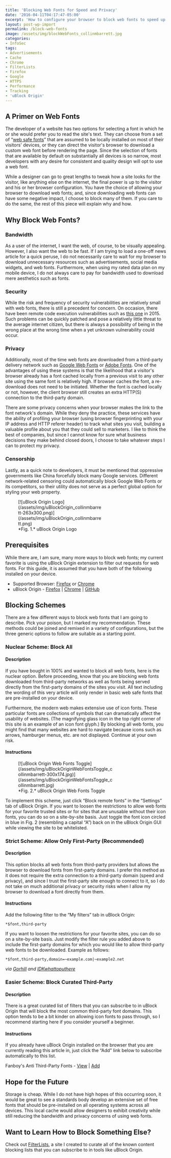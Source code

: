 ```yaml
---
title: 'Blocking Web Fonts for Speed and Privacy'
date: '2016-04-11T04:17:47-05:00'
excerpt: 'How to configure your browser to block web fonts to speed up your web browsing and protect your privacy.'
layout: post-wp-import
permalink: /block-web-fonts
image: /assets/img/blockWebFonts_collinmbarrett.jpg
categories:
- InfoSec
tags:
- Advertisements
- Cache
- Chrome
- FilterLists
- Firefox
- Google
- HTTPS
- Performance
- Tracking
- 'uBlock Origin'
---
```


## A Primer on Web Fonts

The developer of a website has two options for selecting a font in which he or she would prefer you to read the site's
text. They can choose from a set of “[web safe fonts](https://www.cssfontstack.com/ "CSS Font Stack")” that are assumed
to be locally installed on most of their visitors' devices, or they can direct the visitor's browser to download a
custom web font before rendering the page. Since the selection of fonts that are available by default on substantially
all devices is so narrow, most developers with any desire for consistent and quality design will opt to use a web font.

While a designer can go to great lengths to tweak how a site looks for the visitor, like anything else on the internet,
the final power is up to the visitor and his or her browser configuration. You have the choice of allowing your browser
to download web fonts; and, since downloading web fonts can have some negative impact, I choose to block many of them.
If you care to do the same, the rest of this piece will explain why and how.

## Why Block Web Fonts?

### Bandwidth

As a user of the internet, I want the web, of course, to be visually appealing. However, I also want the web to be fast.
If I am trying to load a one-off news article for a quick peruse, I do not necessarily care to wait for my browser to
download unnecessary resources such as advertisements, social media widgets, and web fonts.
Furthermore, when using my rated data plan on my mobile device, I do not always care to pay for bandwidth used to
download mere aesthetics such as fonts.

### Security

While the risk and frequency of security vulnerabilities are relatively small with web fonts, there is still a precedent
for concern. On occasion, there have been remote code execution vulnerabilities such as [this
one](https://docs.microsoft.com/en-us/security-updates/SecurityBulletins/2015/ms15-044 "Vulnerabilities in Microsoft
Font Drivers Could Allow Remote Code Execution") in 2015. Such problems can be quickly patched and pose a relatively
little threat to the average internet citizen, but there is always a possibility of being in the wrong place at the
wrong time when a yet unknown vulnerability could occur.

### Privacy

Additionally, most of the time web fonts are downloaded from a third-party delivery network such as [Google Web
Fonts](https://fonts.google.com/) or [Adobe Fonts](https://fonts.adobe.com/). One of the advantages of using these
systems is that the likelihood that a visitor's browser already has a font cached locally from a previous visit to any
other site using the same font is relatively high. If browser caches the font, a re-download does not need to be
initiated. Whether the font is cached locally or not, however, the client browser still creates an extra HTTP(S)
connection to the third-party domain.

There are some privacy concerns when your browser makes the link to the font network's domain. While they deny the
practice, these services have the ability of profiling your browser (using browser fingerprinting with
your IP address and HTTP referer header) to track what sites you visit, building a valuable profile about you that they
could sell to marketers. I like to think the best of companies, but since I cannot know for sure what business decisions
they make behind closed doors, I choose to take whatever steps I can to protect my privacy.

### Censorship

Lastly, as a quick note to developers, it must be mentioned that oppressive governments like China forcefully block many
Google services. Different network-related censoring could automatically block Google Web Fonts or its competitors, so
their utility does not serve as a perfect global option for styling your web property.

<figure aria-describedby="caption-attachment-2630" class="wp-caption alignright" id="attachment_2630"
    style="width: 263px">[![uBlock Origin
    Logo](/assets/img/uBlockOrigin_collinmbarrett-263x300.png)](/assets/img/uBlockOrigin_collinmbarrett.png)<figcaption
        class="wp-caption-text" id="caption-attachment-2630">*Fig. 1.* uBlock Origin Logo</figcaption>
</figure>

## Prerequisites

While there are, I am sure, many more ways to block web fonts; my current favorite is using the uBlock Origin extension
to filter out requests for web fonts. For this guide, it is assumed that you have both of the following installed on
your device.

- Supported Browser: [Firefox](https://www.mozilla.org/en-US/firefox/) or [Chrome](https://www.google.com/chrome/)
- uBlock Origin - [Firefox](https://addons.mozilla.org/en-US/firefox/addon/ublock-origin/ "uBlock Origin for Firefox") |
[Chrome](https://chrome.google.com/webstore/detail/ublock-origin/cjpalhdlnbpafiamejdnhcphjbkeiagm?hl=en "uBlock Origin
for Chrome") | [GitHub](https://github.com/gorhill/uBlock "uBlock Origin on GitHub")

## Blocking Schemes

There are a few different ways to block web fonts that I am going to describe. Pick your poison, but I marked my
recommendation. These methods could be joined and remixed in a variety of configurations, but the three generic options
to follow are suitable as a starting point.

### Nuclear Scheme: Block All

#### Description

If you have bought in 100% and wanted to block all web fonts, here is the nuclear option. Before proceeding, know that
you are blocking web fonts downloaded from third-party networks as well as fonts being served directly from the
first-party domains of the sites you visit. All text including the wording of this very article will only render in
basic web safe fonts that are pre-installed on your device.

Furthermore, the modern web makes extensive use of icon fonts. These particular fonts are collections of symbols that
can dramatically affect the usability of websites. (The magnifying glass icon in the top right corner of this site is an
example of an icon font glyph.) By blocking all web fonts, you might find that many websites are hard to navigate
because icons such as arrows, hamburger menus, etc. are not displayed. Continue at your own risk.

#### Instructions

<figure aria-describedby="caption-attachment-2644" class="wp-caption alignright" id="attachment_2644"
    style="width: 300px">[![uBlock Origin Web Fonts
    Toggle](/assets/img/uBlockOriginWebFontsToggle_collinmbarrett-300x174.jpg)](/assets/img/uBlockOriginWebFontsToggle_collinmbarrett.jpg)
    <figcaption class="wp-caption-text" id="caption-attachment-2644">*Fig. 2.* uBlock Origin Web Fonts Toggle
    </figcaption>
</figure>

To implement this scheme, just click “Block remote fonts” in the “Settings” tab of uBlock Origin. If you want to loosen
the restrictions to allow web fonts for your favorite trusted sites or for sites that are unusable without their icon
fonts, you can do so on a site-by-site basis. Just toggle the font icon circled in blue in Fig. 2 (resembling a capital
“A”) back on in the uBlock Origin GUI while viewing the site to be whitelisted.

### Strict Scheme: Allow Only First-Party (Recommended)

#### Description

This option blocks all web fonts from third-party providers but allows the browser to download fonts from first-party
domains. I prefer this method as it does not require the extra connection to a third-party domain (speed and privacy),
and since I trust the first-party site enough to connect to it, so I do not take on much additional privacy or security
risks when I allow my browser to download a font directly from them.

#### Instructions

Add the following filter to the “My filters” tab in uBlock Origin:

```
*$font,third-party

```

If you want to loosen the restrictions for your favorite sites, you can do so on a site-by-site basis. Just modify the
filter rule you added above to include the first-party domains for which you would like to allow third-party web fonts
to be downloaded. Example as follows:

```
*$font,third-party,domain=~example.com|~example2.net

```

*via [Gorhill](https://github.com/gorhill/uBlock/issues/363#issuecomment-191796040 "uBlock Origin GitHub Issue") and
[IDKwhattoputhere](https://github.com/gorhill/uBlock/issues/363#issuecomment-199870634 "uBlock Origin GitHub Issue")*

### Easier Scheme: Block Curated Third-Party

#### Description

There is a great curated list of filters that you can subscribe to in uBlock Origin that will block the most common
third-party font domains. This option tends to be a bit kinder on allowing icon fonts to pass through, so I recommend
starting here if you consider yourself a beginner.

#### Instructions

If you already have uBlock Origin installed on the browser that you are currently reading this article in, just click
the “Add” link below to subscribe automatically to this list.

Fanboy's Anti Third-Party Fonts - [View](https://fanboy.co.nz/fanboy-antifonts.txt "View Fanboy's Anti Third-Party
Fonts") | [Add](abp:subscribe?location=https://fanboy.co.nz/fanboy-antifonts.txt&title=Fanboy%20Third-Party%20Fonts "Add
Fanboy's Anti Third-Party Fonts to uBlock Origin or Adblock Plus")

## Hope for the Future

Storage is cheap. While I do not have high hopes of this occurring soon, it would be great to see a standards body
develop an extensive set of free fonts that should be pre-installed on all operating systems across all devices. This
local cache would allow designers to exhibit creativity while still reducing the bandwidth and privacy concerns of using
web fonts.

## Want to Learn How to Block Something Else?

Check out [FilterLists](https://filterlists.com/), a site I created to curate all of the known content blocking lists
that you can subscribe to in tools like uBlock Origin.